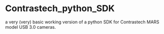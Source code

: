 # Contrastech_python_SDK
a very (very) basic working version of a python SDK for Contrastech MARS model USB 3.0 cameras.
